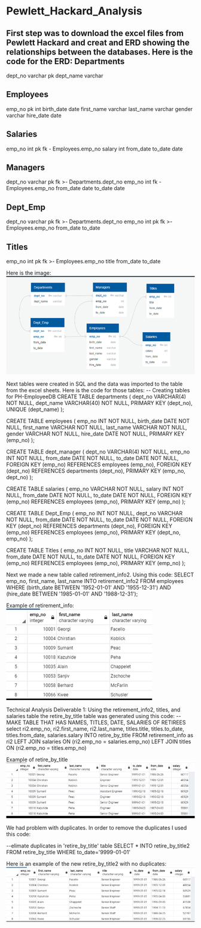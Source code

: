 # Pewlett_Hackard_Analysis
First step was to download the excel files from Pewlett Hackard and creat and ERD showing the relationships between the databases. 
Here is the code for the ERD:
Departments
-
dept_no varchar pk
dept_name varchar

Employees
-
emp_no pk int
birth_date date
first_name varchar
last_name varchar
gender varchar
hire_date date

Salaries
-
emp_no int pk fk - Employees.emp_no
salary int
from_date
to_date date

Managers
-
dept_no varchar pk fk >- Departments.dept_no
emp_no int fk - Employees.emp_no
from_date date
to_date date

Dept_Emp
-
dept_no varchar pk fk >- Departments.dept_no
emp_no int pk fk >- Employees.emp_no
from_date
to_date

Titles
-
emp_no int pk fk >- Employees.emp_no
title
from_date
to_date

Here is the image:
![](Pewlett_Hackard_Analysis/Images/ERB.PNG)

Next tables were created in SQL and the data was imported to the table from the excel sheets. Here is the code for those tables:
-- Creating tables for PH-EmployeeDB
CREATE TABLE departments (
     dept_no VARCHAR(4) NOT NULL,
     dept_name VARCHAR(40) NOT NULL,
     PRIMARY KEY (dept_no),
     UNIQUE (dept_name)
);

CREATE TABLE employees (
	emp_no INT NOT NULL,
     birth_date DATE NOT NULL,
     first_name VARCHAR NOT NULL,
     last_name VARCHAR NOT NULL,
     gender VARCHAR NOT NULL,
     hire_date DATE NOT NULL,
     PRIMARY KEY (emp_no)
);

CREATE TABLE dept_manager (
	dept_no VARCHAR(4) NOT NULL,
	emp_no INT NOT NULL,
	from_date DATE NOT NULL,
	to_date DATE NOT NULL,
FOREIGN KEY (emp_no) REFERENCES employees (emp_no),
FOREIGN KEY (dept_no) REFERENCES departments (dept_no),
	PRIMARY KEY (emp_no, dept_no)
);

CREATE TABLE salaries (
  emp_no VARCHAR NOT NULL,
  salary INT NOT NULL,
  from_date DATE NOT NULL,
  to_date DATE NOT NULL,
  FOREIGN KEY (emp_no) REFERENCES employees (emp_no),
  PRIMARY KEY (emp_no)
);

CREATE TABLE Dept_Emp (
	emp_no INT NOT NULL,
	dept_no VARCHAR NOT NULL,
	from_date DATE NOT NULL,
	to_date DATE NOT NULL,
FOREIGN KEY (dept_no) REFERENCES departments (dept_no),
FOREIGN KEY (emp_no) REFERENCES employees (emp_no),
	PRIMARY KEY (dept_no, emp_no)
);

CREATE TABLE Titles (
	emp_no INT NOT NULL,
	title VARCHAR NOT NULL,
	from_date DATE NOT NULL,
	to_date DATE NOT NULL,
FOREIGN KEY (emp_no) REFERENCES employees (emp_no),
	PRIMARY KEY (emp_no)
);

Next we made a new table called retirement_info2. Using this code:
SELECT emp_no, first_name, last_name
INTO retirement_info2
FROM employees
WHERE (birth_date BETWEEN '1952-01-01' AND '1955-12-31')
AND (hire_date BETWEEN '1985-01-01' AND '1988-12-31');

Example of retirement_info:
![](Pewlett_Hackard_Analysis/Images/retirement_info2.PNG)

Technical Analysis Deliverable 1:
Using the retirement_info2, titles, and salaries table the retire_by_title table was generated using this code:
--MAKE TABLE THAT HAS NAMES, TITLES, DATE, SALARIES OF RETIREES
select ri2.emp_no,
		ri2.first_name,
		ri2.last_name,
		titles.title,
		titles.to_date,
		titles.from_date,
		salaries.salary
INTO retire_by_title
FROM retirement_info as ri2
LEFT JOIN salaries
    ON (ri2.emp_no = salaries.emp_no)
LEFT JOIN titles
	ON (ri2.emp_no = titles.emp_no)

Example of retire_by_title
![](Pewlett_Hackard_Analysis/Images/retire_by_title.PNG)

We had problem with duplicates. In order to remove the duplicates I used this code:

--elimate duplicates in 'retire_by_title' table
SELECT * 
INTO retire_by_title2
FROM retire_by_title
WHERE to_date='9999-01-01'

Here is an example of the new retire_by_title2 with no duplicates:
![](Pewlett_Hackard_Analysis/Images/retire_by_title2.PNG)
